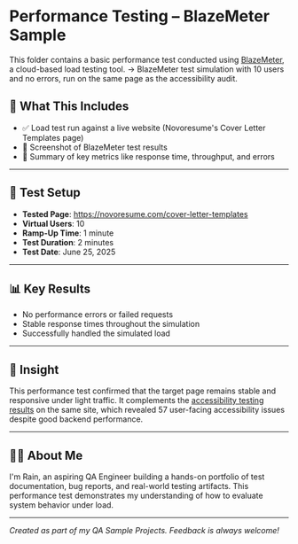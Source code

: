 # Performance Testing – BlazeMeter Sample

This folder contains a basic performance test conducted using [BlazeMeter](https://www.blazemeter.com/), a cloud-based load testing tool.
→ BlazeMeter test simulation with 10 users and no errors, run on the same page as the accessibility audit.

## 🧪 What This Includes

- ✅ Load test run against a live website (Novoresume's Cover Letter Templates page)
- 📸 Screenshot of BlazeMeter test results
- 📄 Summary of key metrics like response time, throughput, and errors

---

## 🔧 Test Setup

- **Tested Page**: https://novoresume.com/cover-letter-templates  
- **Virtual Users**: 10  
- **Ramp-Up Time**: 1 minute  
- **Test Duration**: 2 minutes  
- **Test Date**: June 25, 2025

---

## 📊 Key Results

- No performance errors or failed requests  
- Stable response times throughout the simulation  
- Successfully handled the simulated load

---

## 🧠 Insight

This performance test confirmed that the target page remains stable and responsive under light traffic. It complements the [accessibility testing results](../accessibility-test) on the same site, which revealed 57 user-facing accessibility issues despite good backend performance.

---

## 🙋‍♀️ About Me

I'm Rain, an aspiring QA Engineer building a hands-on portfolio of test documentation, bug reports, and real-world testing artifacts. This performance test demonstrates my understanding of how to evaluate system behavior under load.

---

*Created as part of my QA Sample Projects. Feedback is always welcome!*
